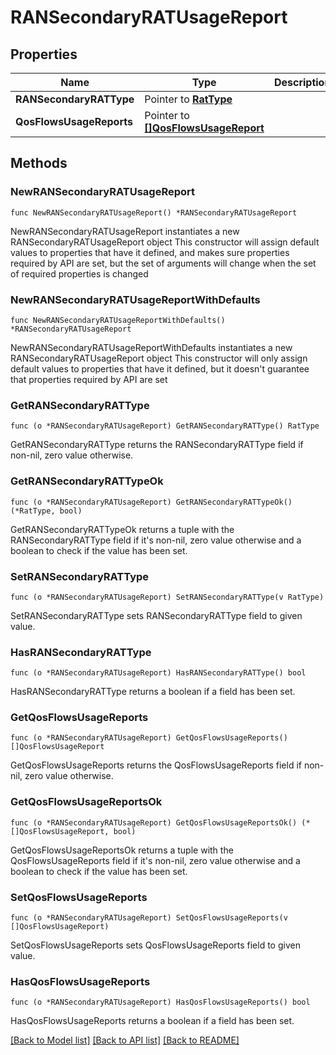 # RANSecondaryRATUsageReport

## Properties

Name | Type | Description | Notes
------------ | ------------- | ------------- | -------------
**RANSecondaryRATType** | Pointer to [**RatType**](RatType.md) |  | [optional] 
**QosFlowsUsageReports** | Pointer to [**[]QosFlowsUsageReport**](QosFlowsUsageReport.md) |  | [optional] 

## Methods

### NewRANSecondaryRATUsageReport

`func NewRANSecondaryRATUsageReport() *RANSecondaryRATUsageReport`

NewRANSecondaryRATUsageReport instantiates a new RANSecondaryRATUsageReport object
This constructor will assign default values to properties that have it defined,
and makes sure properties required by API are set, but the set of arguments
will change when the set of required properties is changed

### NewRANSecondaryRATUsageReportWithDefaults

`func NewRANSecondaryRATUsageReportWithDefaults() *RANSecondaryRATUsageReport`

NewRANSecondaryRATUsageReportWithDefaults instantiates a new RANSecondaryRATUsageReport object
This constructor will only assign default values to properties that have it defined,
but it doesn't guarantee that properties required by API are set

### GetRANSecondaryRATType

`func (o *RANSecondaryRATUsageReport) GetRANSecondaryRATType() RatType`

GetRANSecondaryRATType returns the RANSecondaryRATType field if non-nil, zero value otherwise.

### GetRANSecondaryRATTypeOk

`func (o *RANSecondaryRATUsageReport) GetRANSecondaryRATTypeOk() (*RatType, bool)`

GetRANSecondaryRATTypeOk returns a tuple with the RANSecondaryRATType field if it's non-nil, zero value otherwise
and a boolean to check if the value has been set.

### SetRANSecondaryRATType

`func (o *RANSecondaryRATUsageReport) SetRANSecondaryRATType(v RatType)`

SetRANSecondaryRATType sets RANSecondaryRATType field to given value.

### HasRANSecondaryRATType

`func (o *RANSecondaryRATUsageReport) HasRANSecondaryRATType() bool`

HasRANSecondaryRATType returns a boolean if a field has been set.

### GetQosFlowsUsageReports

`func (o *RANSecondaryRATUsageReport) GetQosFlowsUsageReports() []QosFlowsUsageReport`

GetQosFlowsUsageReports returns the QosFlowsUsageReports field if non-nil, zero value otherwise.

### GetQosFlowsUsageReportsOk

`func (o *RANSecondaryRATUsageReport) GetQosFlowsUsageReportsOk() (*[]QosFlowsUsageReport, bool)`

GetQosFlowsUsageReportsOk returns a tuple with the QosFlowsUsageReports field if it's non-nil, zero value otherwise
and a boolean to check if the value has been set.

### SetQosFlowsUsageReports

`func (o *RANSecondaryRATUsageReport) SetQosFlowsUsageReports(v []QosFlowsUsageReport)`

SetQosFlowsUsageReports sets QosFlowsUsageReports field to given value.

### HasQosFlowsUsageReports

`func (o *RANSecondaryRATUsageReport) HasQosFlowsUsageReports() bool`

HasQosFlowsUsageReports returns a boolean if a field has been set.


[[Back to Model list]](../README.md#documentation-for-models) [[Back to API list]](../README.md#documentation-for-api-endpoints) [[Back to README]](../README.md)


